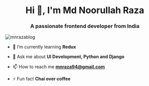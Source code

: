 

<h1 align="center">Hi 👋, I'm Md Noorullah Raza</h1>
<h3 align="center">A passionate frontend developer from India</h3>

<p align="left"> <img src="https://komarev.com/ghpvc/?username=mnrazablog" alt="mnrazablog" /> </p>

- 🌱 I’m currently learning **Redux**

- 💬 Ask me about **UI Development, Python and Django**

- 📫 How to reach me **mnraza94@gmail.com**

- ⚡ Fun fact **Chai over coffee**


